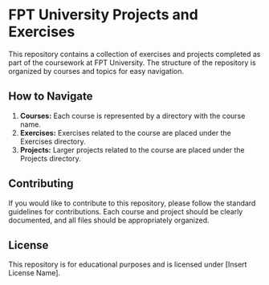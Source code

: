# FPT University Projects and Exercises
This repository contains a collection of exercises and projects completed as part of the coursework at FPT University. The structure of the repository is organized by courses and topics for easy navigation.

## How to Navigate
1. **Courses:** Each course is represented by a directory with the course name.
2. **Exercises:** Exercises related to the course are placed under the Exercises directory.
3. **Projects:** Larger projects related to the course are placed under the Projects directory.
   
## Contributing
If you would like to contribute to this repository, please follow the standard guidelines for contributions. Each course and project should be clearly documented, and all files should be appropriately organized.

## License
This repository is for educational purposes and is licensed under [Insert License Name].

